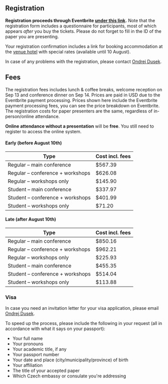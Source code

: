 ## Registration

**Registration proceeds through Eventbrite [under this link](https://www.eventbrite.com/e/678564603997).**
Note that the registration form includes a questionnaire for participants, most of which appears _after_ you buy the tickets.
Please do not forget to fill in the ID of the paper you are presenting.

Your registration confirmation includes a link for booking accommodation at the [venue hotel](venue.html) with special rates (available until 10 August).

In case of any problems with the registration, please contact [Ondrej Dusek](https://ufal.mff.cuni.cz/ondrej-dusek).

## Fees

The registration fees includes lunch & coffee breaks, welcome reception on Sep 13 and conference dinner on Sep 14. 
Prices are paid in USD due to the Eventbrite payment processing.
Prices shown here include the Eventbrite payment processing fees, you can see the price breakdown on Eventbrite.
The registration costs for paper presenters are the same, regardless of in-person/online attendance.

**Online attendance without a presentation** will be **free**. You still need to register to access the online system.

#### Early (before August 10th)

| Type                             | Cost incl. fees |
| ----                             | --- |
| Regular – main conference        | $567.39 |
| Regular – conference + workshops | $626.08 |
| Regular – workshops only         | $145.90 |
| Student – main conference        | $337.97 |
| Student – conference + workshops | $401.99 |
| Student – workshops only         |  $71.20 |

#### Late (after August 10th)

| Type                             | Cost incl. fees |
| ----                             | --- |
| Regular – main conference        | $850.16 |
| Regular – conference + workshops | $962.21 |
| Regular – workshops only         | $225.93 |
| Student – main conference        | $455.35 |
| Student – conference + workshops | $514.04 |
| Student – workshops only         | $113.88 |


### Visa

In case you need an invitation letter for your visa application, please email [Ondrej Dusek](https://ufal.mff.cuni.cz/ondrej-dusek).

To speed up the process, please include the following in your request (all in accordance with what it says on your passport):

* Your full name
* Your pronouns
* Your academic title, if any
* Your passport number
* Your date and place (city/municipality/province) of birth
* Your affiliation
* The title of your accepted paper
* Which Czech embassy or consulate you're addressing
